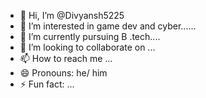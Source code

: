 - 👋 Hi, I’m @Divyansh5225
- 👀 I’m interested in  game dev and cyber......
- 🌱 I’m currently pursuing B .tech....
- 💞️ I’m looking to collaborate on ...
- 📫 How to reach me ...
- 😄 Pronouns: he/ him
- ⚡ Fun fact: ...

<!---
Divyansh5225/Divye Preview link to tansh5225 is a ✨ special ✨ repository because its `README.md` (this file) appears on your GitHub profile.
You can click thake a look at your changes.
--->
